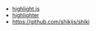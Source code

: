 - [highlight.js](https://github.com/highlightjs/highlight.js)
- [highlighter](https://prismjs.com/)
- https://github.com/shikijs/shiki
